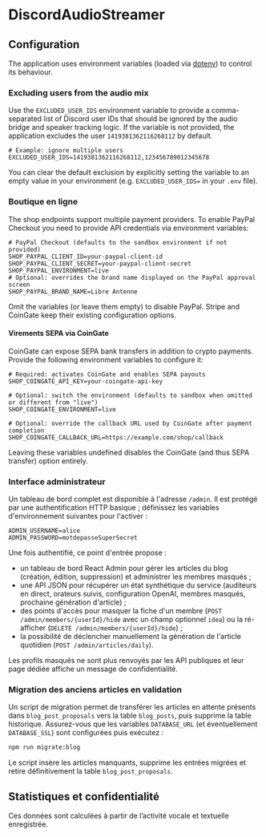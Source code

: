 # DiscordAudioStreamer

## Configuration

The application uses environment variables (loaded via [dotenv](https://github.com/motdotla/dotenv)) to control its behaviour.

### Excluding users from the audio mix

Use the `EXCLUDED_USER_IDS` environment variable to provide a comma-separated list of Discord user IDs that should be ignored by the audio bridge and speaker tracking logic. If the variable is not provided, the application excludes the user `1419381362116268112` by default.

```env
# Example: ignore multiple users
EXCLUDED_USER_IDS=1419381362116268112,123456789012345678
```

You can clear the default exclusion by explicitly setting the variable to an empty value in your environment (e.g. `EXCLUDED_USER_IDS=` in your `.env` file).

### Boutique en ligne

The shop endpoints support multiple payment providers. To enable PayPal Checkout you need to provide API credentials via environment variables:

```env
# PayPal Checkout (defaults to the sandbox environment if not provided)
SHOP_PAYPAL_CLIENT_ID=your-paypal-client-id
SHOP_PAYPAL_CLIENT_SECRET=your-paypal-client-secret
SHOP_PAYPAL_ENVIRONMENT=live
# Optional: overrides the brand name displayed on the PayPal approval screen
SHOP_PAYPAL_BRAND_NAME=Libre Antenne
```

Omit the variables (or leave them empty) to disable PayPal. Stripe and CoinGate keep their existing configuration options.

#### Virements SEPA via CoinGate

CoinGate can expose SEPA bank transfers in addition to crypto payments. Provide the following environment variables to configure it:

```env
# Required: activates CoinGate and enables SEPA payouts
SHOP_COINGATE_API_KEY=your-coingate-api-key

# Optional: switch the environment (defaults to sandbox when omitted or different from "live")
SHOP_COINGATE_ENVIRONMENT=live

# Optional: override the callback URL used by CoinGate after payment completion
SHOP_COINGATE_CALLBACK_URL=https://example.com/shop/callback
```

Leaving these variables undefined disables the CoinGate (and thus SEPA transfer) option entirely.

### Interface administrateur

Un tableau de bord complet est disponible à l'adresse `/admin`. Il est protégé par une authentification HTTP basique ; définissez les variables d'environnement suivantes pour l'activer :

```env
ADMIN_USERNAME=alice
ADMIN_PASSWORD=motdepasseSuperSecret
```

Une fois authentifié, ce point d'entrée propose :

- un tableau de bord React Admin pour gérer les articles du blog (création, édition, suppression) et administrer les membres masqués ;
- une API JSON pour récupérer un état synthétique du service (auditeurs en direct, orateurs suivis, configuration OpenAI, membres masqués, prochaine génération d'article) ;
- des points d'accès pour masquer la fiche d'un membre (`POST /admin/members/{userId}/hide` avec un champ optionnel `idea`) ou la ré-afficher (`DELETE /admin/members/{userId}/hide`) ;
- la possibilité de déclencher manuellement la génération de l'article quotidien (`POST /admin/articles/daily`).

Les profils masqués ne sont plus renvoyés par les API publiques et leur page dédiée affiche un message de confidentialité.

### Migration des anciens articles en validation

Un script de migration permet de transférer les articles en attente présents dans `blog_post_proposals` vers la table `blog_posts`, puis supprime la table historique. Assurez-vous que les variables `DATABASE_URL` (et éventuellement `DATABASE_SSL`) sont configurées puis exécutez :

```bash
npm run migrate:blog
```

Le script insère les articles manquants, supprime les entrées migrées et retire définitivement la table `blog_post_proposals`.

## Statistiques et confidentialité

Ces données sont calculées à partir de l’activité vocale et textuelle enregistrée.

